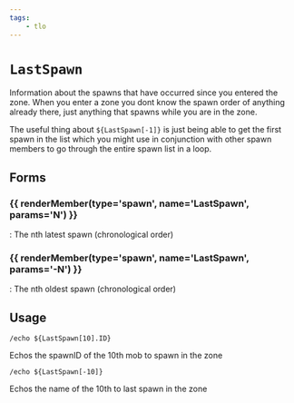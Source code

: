 ```yaml
---
tags:
    - tlo
---
```

# `LastSpawn`

Information about the spawns that have occurred since you entered the zone. When you enter a zone you dont know the spawn order of anything already there, just anything that spawns while you are in the zone.

The useful thing about `${LastSpawn[-1]}` is just being able to get the first spawn in the list which you might use in conjunction with other spawn members to go through the entire spawn list in a loop.

## Forms

### {{ renderMember(type='spawn', name='LastSpawn', params='N') }}

:   The nth latest spawn (chronological order)

### {{ renderMember(type='spawn', name='LastSpawn', params='-N') }}

:   The nth oldest spawn (chronological order)


## Usage

```
/echo ${LastSpawn[10].ID}
```

Echos the spawnID of the 10th mob to spawn in the zone

```
/echo ${LastSpawn[-10]}
```

Echos the name of the 10th to last spawn in the zone

[spawn]: ../data-types/datatype-spawn.md
